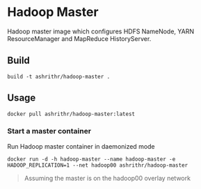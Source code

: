 # Hadoop Master

Hadoop master image which configures HDFS NameNode, YARN ResourceManager and MapReduce HistoryServer.

## Build

```
build -t ashrithr/hadoop-master .
```

## Usage

```
docker pull ashrithr/hadoop-master:latest
```

### Start a master container

Run Hadoop master container in daemonized mode

```
docker run -d -h hadoop-master --name hadoop-master -e HADOOP_REPLICATION=1 --net hadoop00 ashrithr/hadoop-master
```

> Assuming the master is on the hadoop00 overlay network